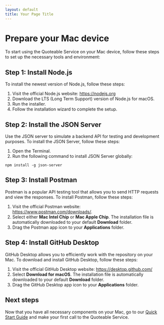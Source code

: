 ```yaml
---
layout: default
title: Your Page Title
---
```


# Prepare your Mac device

To start using the Quoteable Service on your Mac device, follow these steps to set up the necessary tools and environment:

## Step 1: Install Node.js

To install the newest version of Node.js, follow these steps:

1. Visit the official Node.js website: <https://nodejs.org>
2. Download the LTS (Long Term Support) version of Node.js for macOS.
3. Run the installer.
4. Follow the installation wizard to complete the setup.

## Step 2: Install the JSON Server

Use the JSON server to simulate a backend API for testing and development purposes. To install the JSON Server, follow these steps:

1. Open the Terminal.
2. Run the following command to install JSON Server globally:

```text
npm install -g json-server
```

## Step 3: Install Postman

Postman is a popular API testing tool that allows you to send HTTP requests and view the responses. To install Postman, follow these steps:

1. Visit the official Postman website: <https://www.postman.com/downloads/>.
2. Select either **Mac Intel Chip** or **Mac Apple Chip**. The installation file is automatically downloaded to your default **Download** folder.
3. Drag the Postman app icon to your **Applications** folder.

## Step 4: Install GitHub Desktop

GitHub Desktop allows you to efficiently work with the repository on your Mac. To download and install GitHub Desktop, follow these steps:

1. Visit the official GitHub Desktop website: <https://desktop.github.com/>
2. Select **Download for macOS**. The installation file is automatically downloaded to your default **Download** folder.
3. Drag the GitHub Desktop app icon to your **Applications** folder.

## Next steps

Now that you have all necessary components on your Mac, go to our [Quick Start Guide](quick-start-guide.md) and make your first call to the Quoteable Service.
